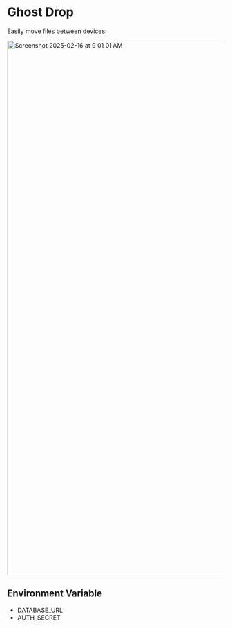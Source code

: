 # Ghost Drop
Easily move files between devices.

<img width="1238" alt="Screenshot 2025-02-16 at 9 01 01 AM" src="https://github.com/user-attachments/assets/d28de638-e604-4225-a2de-3074685f4208" />

## Environment Variable
- DATABASE_URL
- AUTH_SECRET
